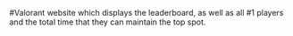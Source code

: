 #Valorant website which displays the leaderboard, as well as all #1 players and the total time that they can maintain the top spot.
